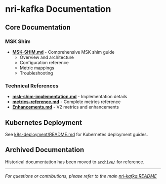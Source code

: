 # nri-kafka Documentation

## Core Documentation

### MSK Shim
- **[MSK-SHIM.md](./MSK-SHIM.md)** - Comprehensive MSK shim guide
  - Overview and architecture
  - Configuration reference
  - Metric mappings
  - Troubleshooting

### Technical References
- **[msk-shim-implementation.md](./msk-shim-implementation.md)** - Implementation details
- **[metrics-reference.md](./metrics-reference.md)** - Complete metrics reference
- **[Enhancements.md](./Enhancements.md)** - V2 metrics and enhancements

## Kubernetes Deployment

See [k8s-deployment/README.md](../k8s-deployment/README.md) for Kubernetes deployment guides.

## Archived Documentation

Historical documentation has been moved to [`archive/`](./archive/) for reference.

---

*For questions or contributions, please refer to the main [nri-kafka README](../README.md)*